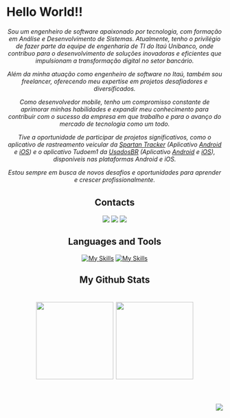 <h1 align="left">Hello World!! </h1>

<h6 style="text-align: center;"> Sou um engenheiro de software apaixonado por tecnologia, com formação em Análise e Desenvolvimento de Sistemas. Atualmente, tenho o privilégio de fazer parte da equipe de engenharia de TI do Itaú Unibanco, onde contribuo para o desenvolvimento de soluções inovadoras e eficientes que impulsionam a transformação digital no setor bancário.

Além da minha atuação como engenheiro de software no Itaú, também sou freelancer, oferecendo meu expertise em projetos desafiadores e diversificados.

Como desenvolvedor mobile, tenho um compromisso constante de aprimorar minhas habilidades e expandir meu conhecimento para contribuir com o sucesso da empresa em que trabalho e para o avanço do mercado de tecnologia como um todo.

Tive a oportunidade de participar de projetos significativos, como o aplicativo de rastreamento veicular da [Spartan Tracker](https://spartantracker.com/pt/) (Aplicativo [Android](https://play.google.com/store/apps/details?id=com.spartantrackeruk.android&hl=pt_BR&gl=US) e [iOS](https://apps.apple.com/us/app/spartan-tracker-uk/id6447258917)) e o aplicativo Tudoem1 da [UsadosBR](https://www.usadosbr.com/) (Aplicativo [Android](https://play.google.com/store/apps/details?id=com.usadosbr.crmapp&hl=pt_BR&gl=US) e [iOS](https://apps.apple.com/br/app/crm-tudoem1/id1668674518)), disponíveis nas plataformas Android e iOS.

Estou sempre em busca de novos desafios e oportunidades para aprender e crescer profissionalmente.
</h6> 

###

<h2 align="center">Contacts </h2>
<div align="center">
  
  <a href="https://www.linkedin.com/in/lucas-bustamante" target="_blank" style="text-decoration: none; color: #000;">
    <img src="https://img.shields.io/badge/-LinkedIn-%230077B5?style=for-the-badge&logo=linkedin&logoColor=white" target="_blank">
  </a> 

  <a href="mailto:lucascostabustamante@gmail.com" style="text-decoration: none; color: #000;">
    <img src="https://img.shields.io/badge/-Gmail-%23333?style=for-the-badge&logo=gmail&logoColor=white" target="_blank">
  </a>

  <a href="https://instagram.com/lucasbustamante_" target="_blank" style="text-decoration: none; color: #000;">
    <img src="https://img.shields.io/badge/-Instagram-%23E4405F?style=for-the-badge&logo=instagram&logoColor=white" target="_blank">
  </a>

</div>

###

<h2 align="center"> Languages and Tools </h2>

<div align="center">
  
[![My Skills](https://skillicons.dev/icons?i=flutter,dart,kotlin,cs,cpp,git,github,figma,xd,ps,notion)](https://skillicons.dev)
[![My Skills](https://skillicons.dev/icons?i=python,js,vscode,androidstudio,pycharm,visualstudio,sketchup,arduino,css,html,firebase,raspberrypi,linux)](https://skillicons.dev)

</div>



###

<h2 align="center"> My Github Stats </h2>

<h1 align="center">
  <img height="180em" src="https://github-readme-stats-git-masterrstaa-rickstaa.vercel.app/api/top-langs/?username=lucasbustamante&hide=html,TSQL,CSS,PLSQL,php,SCSS,Jupyter%20Notebook&layout=compact&count_private=true&theme=great-gatsby&langs_count=8" />
  
  <img height="180em" src="https://github-readme-stats-git-masterrstaa-rickstaa.vercel.app/api?username=lucasbustamante&show_icons=true&count_private=true&theme=great-gatsby" />
</h1>

<br/>

<a href="https://github.com/LucasBustamante/github-profile-views-counter">
    <p align="right"><img src="https://komarev.com/ghpvc/?username=LucasBustamante&style=for-the-badge">
</a>
